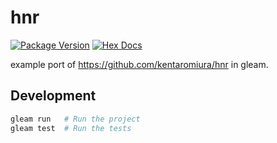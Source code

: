# hnr

[![Package Version](https://img.shields.io/hexpm/v/hnr)](https://hex.pm/packages/hnr)
[![Hex Docs](https://img.shields.io/badge/hex-docs-ffaff3)](https://hexdocs.pm/hnr/)

example port of https://github.com/kentaromiura/hnr in gleam.

## Development

```sh
gleam run   # Run the project
gleam test  # Run the tests
```
